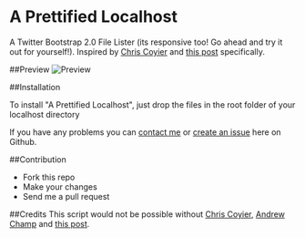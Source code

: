 # A Prettified Localhost
A Twitter Bootstrap 2.0 File Lister (its responsive too! Go ahead and try it out for yourself!). Inspired by [Chris Coyier](http://css-tricks.com) and [this post](http://css-tricks.com/snippets/php/display-styled-directory-contents/) specifically.

##Preview
![Preview](http://dl.dropbox.com/u/3478139/preview.png)


##Installation

To install "A Prettified Localhost", just drop the files in the root folder of your localhost directory

If you have any problems you can [contact me](mailto:ethankr@comcast.net) or [create an issue](http://github.com/ekdevdes/a-prettified-localhost) here on Github.

##Contribution

* Fork this repo
* Make your changes
* Send me a pull request


##Credits
This script would not be possible without [Chris Coyier](http://css-tricks.com), [Andrew Champ](http://unretromedia.net/) and [this post](http://css-tricks.com/snippets/php/display-styled-directory-contents/).